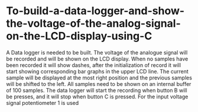 # To-build-a-data-logger-and-show-the-voltage-of-the-analog-signal-on-the-LCD-display-using-C
A Data logger is needed to be built. The voltage of the analogue signal will be recorded and
will be shown on the LCD display. When no samples have been recorded it will show dashes,
after the initialization of record it will start showing corresponding bar graphs in the upper
LCD line. The current sample will be displayed at the most right position and the previous
samples will be shifted to the left. All samples need to be shown on an internal buffer of 100
samples. The data logger will start the recording when button B will be presses, and it will stop
when button C is pressed. For the input voltage signal potentiometer 1 is used
